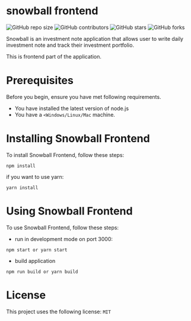 # snowball frontend

![GitHub repo size](https://img.shields.io/github/repo-size/kiworkshop/snowball)
![GitHub contributors](https://img.shields.io/github/contributors/kiworkshop/snowball)
![GitHub stars](https://img.shields.io/github/stars/kiworkshop/snowball?style=social)
![GitHub forks](https://img.shields.io/github/forks/kiworkshop/snowball?style=social)

Snowball is an investment note application that allows user to write daily investment note and track their investment portfolio.

This is frontend part of the application.

# Prerequisites

Before you begin, ensure you have met following requirements.

- You have installed the latest version of node.js
- You have a `<Windows/Linux/Mac` machine.

# Installing Snowball Frontend

To install Snowball Frontend, follow these steps:

```
npm install
```

if you want to use yarn:

```
yarn install
```

# Using Snowball Frontend

To use Snowball Frontend, follow these steps:

- run in development mode on port 3000:

```
npm start or yarn start
```

- build application

```
npm run build or yarn build
```

# License

This project uses the following license: `MIT`